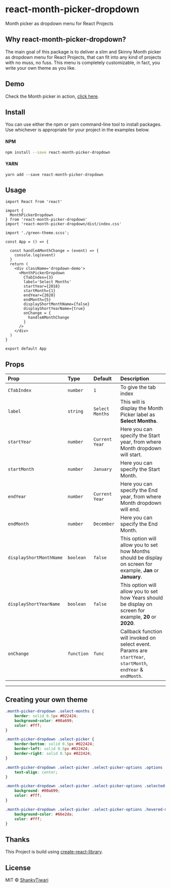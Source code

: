 # react-month-picker-dropdown
Month picker as dropdown menu for React Projects

## Why react-month-picker-dropdown?

The main goal of this package is to deliver a slim and Skinny Month picker as dropdown menu for React Projects, that can fit into any kind of projects with no muss, no fuss. This menu is completely customizable, in fact, you write your own theme as you like.

## Demo

Check the Month picker in action, [click here](http://plugins.codershood.info/#/plugins/ngmm-plugin).

## Install
You can use either the npm or yarn command-line tool to install packages. Use whichever is appropriate for your project in the examples below.

#### NPM
```bash
npm install --save react-month-picker-dropdown
```
#### YARN
```          
yarn add --save react-month-picker-dropdown
```

## Usage

```tsx
import React from 'react'

import {
  MonthPickerDropdown
} from 'react-month-picker-dropdown'
import 'react-month-picker-dropdown/dist/index.css'

import './green-theme.scss';

const App = () => {

  const handleAMonthChange = (event) => {
    console.log(event)
  }
  return (
    <div className='dropdown-demo'>
      <MonthPickerDropdown
        CTabIndex={3}
        label='Select Months'
        startYear={2018}
        startMonth={1}
        endYear={2020}
        endMonth={5}
        displayShortMonthName={false}
        displayShortYearName={true}
        onChange = {
          handleAMonthChange
        }
      />
    </div>
  )
}

export default App

```
## Props

| Prop  | Type  | Default | Description |
|:--------- | :---- | :----   |:----  |
| `CTabIndex` | `number` | `1` | To give the tab index
| `label` | `string` | `Select Months` | This will is display the Month Picker label as **Select Months**.
| `startYear` | `number` | `Current Year` | Here you can specify the Start year, from where Month dropdown will start.
| `startMonth` | `number` | `January` | Here you can specify the Start Month.
| `endYear` | `number` | `Current Year` | Here you can specify the End year, from where Month dropdown will end.
| `endMonth` | `number` | `December` | Here you can specify the End Month.
| `displayShortMonthName` | `boolean` | `false` | This option will allow you to set how Months should be display on screen for example, **Jan** or **January**.
| `displayShortYearName` | `boolean` | `false` | This option will allow you to set how Years should be display on screen for example, **20** or **2020**.
| `onChange` | `function` | `func` | Callback function will invoked on select event. Params are `startYear`, `startMonth`, `endYear` & `endMonth`.

----


## Creating your own theme
```css
.month-picker-dropdown .select-months {
    border: solid 0.5px #022424;
    background-color: #00a699;
    color: #fff;
}

.month-picker-dropdown .select-picker {
    border-bottom: solid 0.5px #022424;
    border-left: solid 0.5px #022424;
    border-right: solid 0.5px #022424;
}

.month-picker-dropdown .select-picker .select-picker-options .options .option-title {
    text-align: center;
}

.month-picker-dropdown .select-picker .select-picker-options .selected-month-background-color {
    background: #00a699;
    color: #fff;
}

.month-picker-dropdown .select-picker .select-picker-options .hovered-month-background-color {
    background-color: #66e2da;
    color: #fff;
}
```

## Thanks

This Project is build using [create-react-library](https://www.npmjs.com/package/create-react-library).

## License

MIT © [ShankyTiwari](https://github.com/ShankyTiwari)
